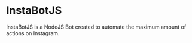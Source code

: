 # InstaBotJS
 InstaBotJS is a NodeJS Bot created to automate the maximum amount of actions on Instagram.
